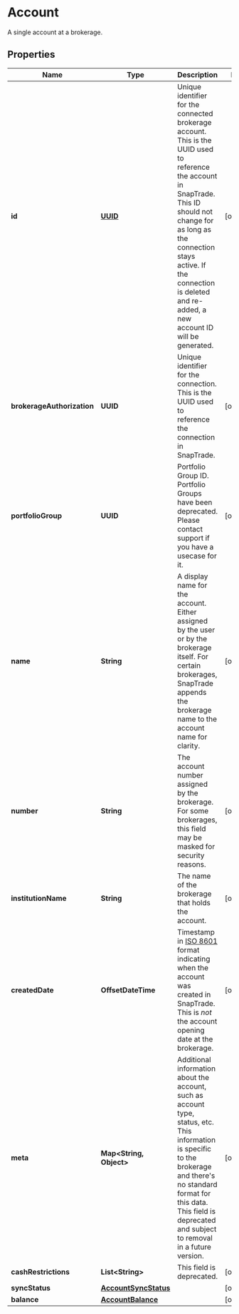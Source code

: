 

# Account

A single account at a brokerage.

## Properties

| Name | Type | Description | Notes |
|------------ | ------------- | ------------- | -------------|
|**id** | [**UUID**](UUID.md) | Unique identifier for the connected brokerage account. This is the UUID used to reference the account in SnapTrade. This ID should not change for as long as the connection stays active. If the connection is deleted and re-added, a new account ID will be generated. |  [optional] |
|**brokerageAuthorization** | **UUID** | Unique identifier for the connection. This is the UUID used to reference the connection in SnapTrade. |  [optional] |
|**portfolioGroup** | **UUID** | Portfolio Group ID. Portfolio Groups have been deprecated. Please contact support if you have a usecase for it. |  [optional] |
|**name** | **String** | A display name for the account. Either assigned by the user or by the brokerage itself. For certain brokerages, SnapTrade appends the brokerage name to the account name for clarity. |  [optional] |
|**number** | **String** | The account number assigned by the brokerage. For some brokerages, this field may be masked for security reasons. |  [optional] |
|**institutionName** | **String** | The name of the brokerage that holds the account. |  [optional] |
|**createdDate** | **OffsetDateTime** | Timestamp in [ISO 8601](https://en.wikipedia.org/wiki/ISO_8601) format indicating when the account was created in SnapTrade. This is _not_ the account opening date at the brokerage. |  [optional] |
|**meta** | **Map&lt;String, Object&gt;** | Additional information about the account, such as account type, status, etc. This information is specific to the brokerage and there&#39;s no standard format for this data. This field is deprecated and subject to removal in a future version. |  [optional] |
|**cashRestrictions** | **List&lt;String&gt;** | This field is deprecated. |  [optional] |
|**syncStatus** | [**AccountSyncStatus**](AccountSyncStatus.md) |  |  [optional] |
|**balance** | [**AccountBalance**](AccountBalance.md) |  |  [optional] |



